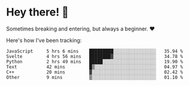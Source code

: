# Hey there! 👋
Sometimes breaking and entering, but always a beginner. ❤️

Here's how I've been tracking:
<!--START_SECTION:waka-->

```text
JavaScript     5 hrs 6 mins    █████████░░░░░░░░░░░░░░░░   35.94 %
Svelte         4 hrs 56 mins   ████████▓░░░░░░░░░░░░░░░░   34.78 %
Python         2 hrs 49 mins   █████░░░░░░░░░░░░░░░░░░░░   19.90 %
Text           42 mins         █▒░░░░░░░░░░░░░░░░░░░░░░░   04.97 %
C++            20 mins         ▓░░░░░░░░░░░░░░░░░░░░░░░░   02.42 %
Other          9 mins          ▒░░░░░░░░░░░░░░░░░░░░░░░░   01.10 %
```

<!--END_SECTION:waka-->
